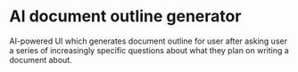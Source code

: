 # AI document outline generator

AI-powered UI which generates document outline for user after asking user a series of increasingly specific questions about what they plan on writing a document about.
